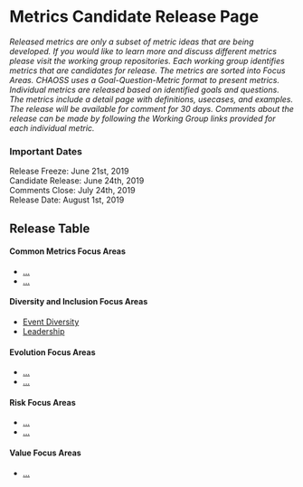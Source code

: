 # Metrics Candidate Release Page

*Released metrics are only a subset of metric ideas that are being developed. If you would like to learn more and discuss different metrics please visit the working group repositories. Each working group identifies metrics that are candidates for release. The metrics are sorted into Focus Areas. CHAOSS uses a Goal-Question-Metric format to present metrics. Individual metrics are released based on identified goals and questions. The metrics include a detail page with definitions, usecases, and examples. The release will be available for comment for 30 days. Comments about the release can be made by following the Working Group links provided for each individual metric.*

### Important Dates
Release Freeze: June 21st, 2019  
Candidate Release: June 24th, 2019  
Comments Close: July 24th, 2019  
Release Date: August 1st, 2019  

## Release Table
#### Common Metrics Focus Areas
* [...](#user-content)
* [...](#user-content)
#### Diversity and Inclusion Focus Areas
* [Event Diversity](#user-content-event-diversity)
* [Leadership](#user-content-leadership)
#### Evolution Focus Areas
* [...](#user-content)
* [...](#user-content)
#### Risk Focus Areas
* [...](#user-content)
* [...](#user-content)
#### Value Focus Areas
* [...](#user-content)

